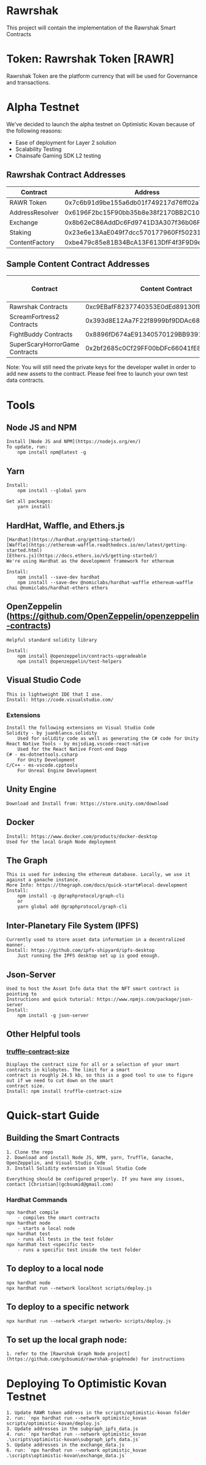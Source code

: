 # Rawrshak
This project will contain the implementation of the Rawrshak Smart Contracts

# Token: Rawrshak Token [RAWR]
Rawrshak Token are the platform currency that will be used for Governance and transactions.

# Alpha Testnet
We've decided to launch the alpha testnet on Optimistic Kovan because of the following reasons:
- Ease of deployment for Layer 2 solution
- Scalability Testing
- Chainsafe Gaming SDK L2 testing 

## Rawrshak Contract Addresses
Contract | Address | Version
------- | ------- | -------
RAWR Token | 0x7c6b91d9be155a6db01f749217d76ff02a7227f2 | v.0.1
AddressResolver | 0x6196F2bc15F90bb35b8e38f2170BB2C101e3A0B1 | v.0.1
Exchange | 0x8b62eC86AddDc6Fd9741D3A307f36b06FD3A89D5 | v.0.1
Staking | 0x23e6e13AaE049f7dcc570177960Ff5023187a59A | v.0.1
ContentFactory | 0xbe479c85e81B34BcA13F613DfF4f3F9D9eC6d715 | v.0.1

## Sample Content Contract Addresses
Contract | Content Contract | Content Manager Contract 
------- | ------- | ------- 
Rawrshak Contracts | 0xc9EBafF8237740353E0dEd89130fB83be4bd3F90
ScreamFortress2 Contracts | 0x393d8E12Aa7F22f8999bf9DDAc6842Db2bb6F096
FightBuddy Contracts | 0x8896fD674aE91340570129BB9391F533ec2e9aa4
SuperScaryHorrorGame Contracts | 0x2bf2685c0Cf29FF00bDFc66041fE8efA1bcf5D7F

Note: You will still need the private keys for the developer wallet in order to add new assets to the contract. Please feel free to launch your own test data contracts.

# Tools
## Node JS and NPM
    Install [Node JS and NPM](https://nodejs.org/en/)
    To update, run:
        npm install npm@latest -g

## Yarn
    Install:
        npm install --global yarn

    Get all packages:
        yarn install

## HardHat, Waffle, and Ethers.js
    [Hardhat](https://hardhat.org/getting-started/)
    [Waffle](https://ethereum-waffle.readthedocs.io/en/latest/getting-started.html)
    [Ethers.js](https://docs.ethers.io/v5/getting-started/)
    We're using Hardhat as the development framework for ethereum

    Install:
        npm install --save-dev hardhat
        npm install --save-dev @nomiclabs/hardhat-waffle ethereum-waffle chai @nomiclabs/hardhat-ethers ethers
## OpenZeppelin (https://github.com/OpenZeppelin/openzeppelin-contracts)
    Helpful standard solidity library
    
    Install:
        npm install @openzeppelin/contracts-upgradeable
        npm install @openzeppelin/test-helpers

## Visual Studio Code
    This is lightweight IDE that I use.
    Install: https://code.visualstudio.com/

### Extensions
    Install the following extensions on Visual Studio Code
    Solidity - by juanblanco.solidity 
        Used for solidity code as well as generating the C# code for Unity
    React Native Tools - by msjsdiag.vscode-react-native
        Used for the React Native Front-end Dapp
    C# - ms-dotnettools.csharp
        For Unity Development
    C/C++ - ms-vscode.cpptools
        For Unreal Engine Development

## Unity Engine
    Download and Install from: https://store.unity.com/download

## Docker 
    Install: https://www.docker.com/products/docker-desktop
    Used for the local Graph Node deployment

## The Graph
    This is used for indexing the ethereum database. Locally, we use it against a ganache instance.
    More Info: https://thegraph.com/docs/quick-start#local-development
    Install:
        npm install -g @graphprotocol/graph-cli
        or 
        yarn global add @graphprotocol/graph-cli
    
## Inter-Planetary File System (IPFS)
    Currently used to store asset data information in a decentralized manner.
    Install: https://github.com/ipfs-shipyard/ipfs-desktop 
        Just running the IPFS desktop set up is good enough.

## Json-Server
    Used to host the Asset Info data that the NFT smart contract is pointing to
    Instructions and quick tutorial: https://www.npmjs.com/package/json-server
    Install:
        npm install -g json-server

## Other Helpful tools
### [truffle-contract-size](https://www.npmjs.com/package/truffle-contract-size) 
    Displays the contract size for all or a selection of your smart contracts in kilobytes. The limit for a smart 
    contract is roughly 24.5 kb, so this is a good tool to use to figure out if we need to cut down on the smart 
    contract size. 
    Install: npm install truffle-contract-size


# Quick-start Guide

## Building the Smart Contracts
    1. Clone the repo 
    2. Download and install Node JS, NPM, yarn, Truffle, Ganache, OpenZeppelin, and Visual Studio Code
    3. Install Solidity extension in Visual Studio Code

    Everything should be configured properly. If you have any issues, contact [Christian](gcbsumid@gmail.com)

### Hardhat Commands
    npx hardhat compile
        - compiles the smart contracts
    npx hardhat node
        - starts a local node
    npx hardhat test
        - runs all tests in the test folder
    npx hardhat test <specific test>
        - runs a specific test inside the test folder

## To deploy to a local node
    npx hardhat node
    npx hardhat run --network localhost scripts/deploy.js

## To deploy to a specific network
    npx hardhat run --network <target network> scripts/deploy.js
    
## To set up the local graph node:
    1. refer to the [Rawrshak Graph Node project](https://github.com/gcbsumid/rawrshak-graphnode) for instructions

# Deploying To Optimistic Kovan Testnet
    1. Update RAWR token address in the scripts/optimistic-kovan folder
    2. run: `npx hardhat run --network optimistic_kovan scripts/optimistic-kovan/deploy.js`
    3. Update addresses in the subgraph_ipfs_data.js
    4. run: `npx hardhat run --network optimistic_kovan .\scripts\optimistic-kovan\subgraph_ipfs_data.js`
    5. Update addresses in the exchange_data.js
    6. run: `npx hardhat run --network optimistic_kovan .\scripts\optimistic-kovan\exchange_data.js`